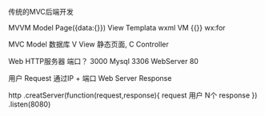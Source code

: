 传统的MVC后端开发

MVVM
Model  Page({data:{}})
View Templata wxml
VM {{}}  wx:for 

MVC Model  数据库
V View 静态页面,
C Controller 

Web HTTP服务器 
端口？ 3000
Mysql 3306
WebServer  80

用户  Request 通过IP + 端口
Web Server Response 

http
    .creatServer(function(request,response){
      request 用户 N个 
      response 
    })
    .listen(8080)